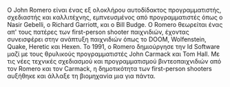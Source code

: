 O John Romero είναι ένας εξ ολοκλήρου αυτοδίδακτος προγραμματιστής, σχεδιαστής και
καλλιτέχνης, εμπνευσμένος από προγραμματιστές όπως ο Nasir Gebelli, ο Richard Garriott, 
και ο Bill Budge. Ο Romero θεωρείται ένας απ' τους πατέρες των first-person shooter 
παιχνιδιών, έχοντας συνεισφέρει στην ανάπτυξη παιχνιδιών όπως το DOOM, Wolfenstein, Quake, 
Heretic και Hexen. Το 1991, ο Romero δημιούργησε την Id Software μαζί με τους θρυλικούς
προγραμματιστές John Carmack και Tom Hall. Με τις νέες τεχνικές σχεδιασμού και προγραμματισμού
βιντεοπαιχνιδιών από τον Romero και τον Carmack, η δημοτικότητα των first-person shooters 
αυξήθηκε και άλλαξε τη βιομηχανία μια για πάντα.
